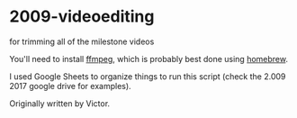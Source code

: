 # 2009-videoediting
for trimming all of the milestone videos

You'll need to install [ffmpeg](https://www.ffmpeg.org/), which is probably best done using [homebrew](https://brew.sh/).

I used Google Sheets to organize things to run this script (check the 2.009 2017 google drive for examples).

Originally written by Victor.